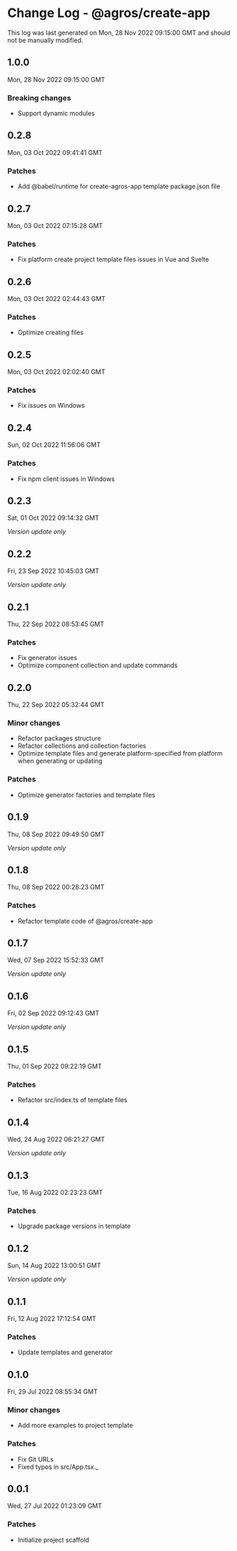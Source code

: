 # Change Log - @agros/create-app

This log was last generated on Mon, 28 Nov 2022 09:15:00 GMT and should not be manually modified.

## 1.0.0
Mon, 28 Nov 2022 09:15:00 GMT

### Breaking changes

- Support dynamic modules

## 0.2.8
Mon, 03 Oct 2022 09:41:41 GMT

### Patches

- Add @babel/runtime for create-agros-app template package.json file

## 0.2.7
Mon, 03 Oct 2022 07:15:28 GMT

### Patches

- Fix platform create project template files issues in Vue and Svelte

## 0.2.6
Mon, 03 Oct 2022 02:44:43 GMT

### Patches

- Optimize creating files

## 0.2.5
Mon, 03 Oct 2022 02:02:40 GMT

### Patches

- Fix issues on Windows

## 0.2.4
Sun, 02 Oct 2022 11:56:06 GMT

### Patches

- Fix npm client issues in Windows

## 0.2.3
Sat, 01 Oct 2022 09:14:32 GMT

_Version update only_

## 0.2.2
Fri, 23 Sep 2022 10:45:03 GMT

_Version update only_

## 0.2.1
Thu, 22 Sep 2022 08:53:45 GMT

### Patches

- Fix generator issues
- Optimize component collection and update commands

## 0.2.0
Thu, 22 Sep 2022 05:32:44 GMT

### Minor changes

- Refactor packages structure
- Refactor collections and collection factories
- Optimize template files and generate platform-specified from platform when generating or updating

### Patches

- Optimize generator factories and template files

## 0.1.9
Thu, 08 Sep 2022 09:49:50 GMT

_Version update only_

## 0.1.8
Thu, 08 Sep 2022 00:28:23 GMT

### Patches

- Refactor template code of @agros/create-app

## 0.1.7
Wed, 07 Sep 2022 15:52:33 GMT

_Version update only_

## 0.1.6
Fri, 02 Sep 2022 09:12:43 GMT

_Version update only_

## 0.1.5
Thu, 01 Sep 2022 09:22:19 GMT

### Patches

- Refactor src/index.ts of template files

## 0.1.4
Wed, 24 Aug 2022 06:21:27 GMT

_Version update only_

## 0.1.3
Tue, 16 Aug 2022 02:23:23 GMT

### Patches

- Upgrade package versions in template

## 0.1.2
Sun, 14 Aug 2022 13:00:51 GMT

_Version update only_

## 0.1.1
Fri, 12 Aug 2022 17:12:54 GMT

### Patches

- Update templates and generator

## 0.1.0
Fri, 29 Jul 2022 08:55:34 GMT

### Minor changes

- Add more examples to project template

### Patches

- Fix Git URLs
- Fixed typos in src/App.tsx._

## 0.0.1
Wed, 27 Jul 2022 01:23:09 GMT

### Patches

- Initialize project scaffold

